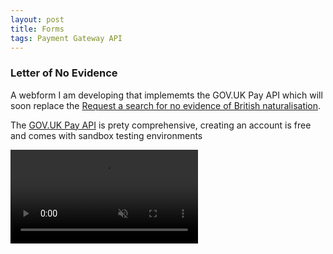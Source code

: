 ```yaml
---
layout: post
title: Forms
tags: Payment Gateway API 
---
```


### Letter of No Evidence

A webform I am developing that implememts the GOV.UK Pay API which will soon replace the <a target="_blank" rel="noopener" href="https://www.nationalarchives.gov.uk/contact-us/request-a-letter-confirming-no-evidence-of-british-naturalisation/form/">Request a search for no evidence of British naturalisation</a>.

The <a target="_blank" rel="noopener" href="https://docs.payments.service.gov.uk/api_reference/#api-reference">GOV.UK Pay API</a>  is prety comprehensive, creating an account is free and comes with sandbox testing environments   

<video loop="true" muted autoplay controls>
    <source src="/assets/videos/lone_prototype.mp4" type="video/mp4">
</video>

